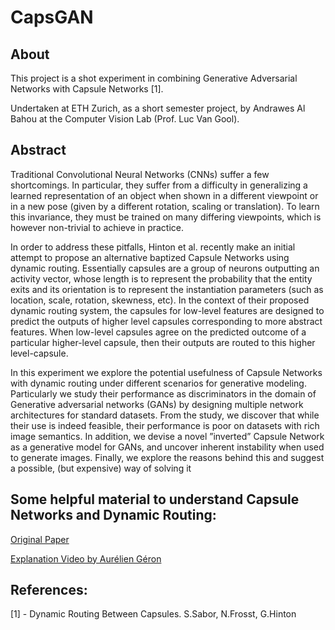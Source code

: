 # CapsGAN

## About
This project is a shot experiment in combining Generative Adversarial Networks with Capsule Networks [1].

Undertaken at ETH Zurich, as a short semester project, by Andrawes Al Bahou at the Computer Vision Lab (Prof. Luc Van Gool).

## Abstract
Traditional Convolutional Neural Networks (CNNs) suffer a few shortcomings. In particular, they suffer from
a difficulty in generalizing a learned representation of an object when shown in a different viewpoint or in a
new pose (given by a different rotation, scaling or translation). To learn this invariance, they must be trained
on many differing viewpoints, which is however non-trivial to achieve in practice.

In order to address these pitfalls, Hinton et al. recently make an initial attempt to propose an alternative
baptized Capsule Networks using dynamic routing. Essentially capsules are a group of neurons outputting
an activity vector, whose length is to represent the probability that the entity exits and its orientation is to
represent the instantiation parameters (such as location, scale, rotation, skewness, etc). In the context of their
proposed dynamic routing system, the capsules for low-level features are designed to predict the outputs of
higher level capsules corresponding to more abstract features. When low-level capsules agree on the predicted
outcome of a particular higher-level capsule, then their outputs are routed to this higher level-capsule.

In this experiment we explore the potential usefulness of Capsule Networks with dynamic routing under different
scenarios for generative modeling. Particularly we study their performance as discriminators in the
domain of Generative adversarial networks (GANs) by designing multiple network architectures for standard
datasets. From the study, we discover that while their use is indeed feasible, their performance is poor
on datasets with rich image semantics. In addition, we devise a novel ”inverted” Capsule Network as a
generative model for GANs, and uncover inherent instability when used to generate images. Finally, we
explore the reasons behind this and suggest a possible, (but expensive) way of solving it


## Some helpful material to understand Capsule Networks and Dynamic Routing: 
[Original Paper](https://arxiv.org/pdf/1710.09829.pdf)

[Explanation Video by Aurélien Géron](https://www.youtube.com/watch?v=pPN8d0E3900)

## References:
[1] - Dynamic Routing Between Capsules. S.Sabor, N.Frosst, G.Hinton
